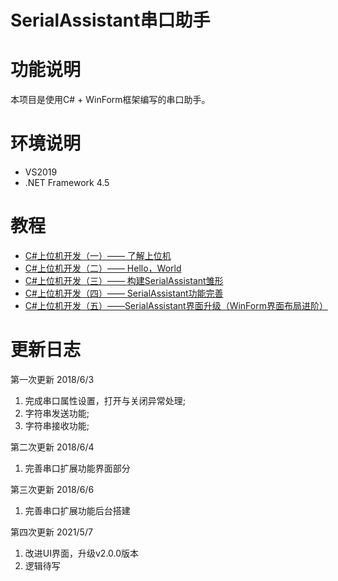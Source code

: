 ﻿# SerialAssistant串口助手

# 功能说明

本项目是使用C# + WinForm框架编写的串口助手。

# 环境说明

- VS2019
- .NET Framework 4.5

# 教程

- [C#上位机开发（一）—— 了解上位机](https://blog.csdn.net/Mculover666/article/details/80650061) 
- [C#上位机开发（二）—— Hello，World](https://mculover666.blog.csdn.net/article/details/80650063)
- [C#上位机开发（三）—— 构建SerialAssistant雏形](https://mculover666.blog.csdn.net/article/details/80650067)
- [C#上位机开发（四）—— SerialAssistant功能完善](https://mculover666.blog.csdn.net/article/details/80650078)
- [C#上位机开发（五）——SerialAssistant界面升级（WinForm界面布局进阶）](https://mculover666.blog.csdn.net/article/details/116483736)

# 更新日志

第一次更新 2018/6/3

1. 完成串口属性设置，打开与关闭异常处理;
2. 字符串发送功能;
3. 字符串接收功能;

第二次更新 2018/6/4

1. 完善串口扩展功能界面部分

第三次更新 2018/6/6
  
1. 完善串口扩展功能后台搭建

第四次更新 2021/5/7

1. 改进UI界面，升级v2.0.0版本
2. 逻辑待写
